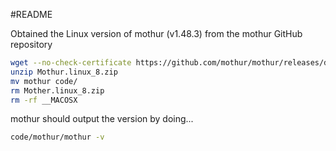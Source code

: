 #README

Obtained the Linux version of mothur (v1.48.3) from the mothur GitHub repository

```bash
wget --no-check-certificate https://github.com/mothur/mothur/releases/download/v1.48.3/Mothur.linux_8.zip
unzip Mothur.linux_8.zip
mv mothur code/
rm Mother.linux_8.zip
rm -rf __MACOSX
```

mothur should output the version by doing...

```bash
code/mothur/mothur -v
```

